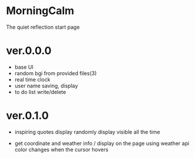 # MorningCalm
The quiet reflection start page
 
# ver.0.0.0

- base UI
- random bgi from provided files(3)
- real time clock
- user name saving, display
- to do list write/delete

# ver.0.1.0

- inspiring quotes display
 randomly display
 visible all the time 

- get coordinate and weather info / display on the page
 using weather api
 color changes when the cursor hovers
